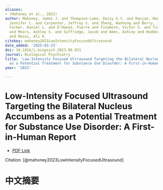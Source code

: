 ```yaml
---
aliases:
- (Mahoney et al., 2023)
author: Mahoney, James J. and Thompson-Lake, Daisy G.Y. and Ranjan, Manish and Marton,
  Jennifer L. and Carpenter, Jeffrey S. and Zheng, Wanhong and Berry, James H. and
  Farmer, Daniel L. and D’Haese, Pierre and Finomore, Victor S. and Tirumalai, Padma
  and Mears, Ashley S. and Suffridge, Jacob and Ames, Ashley and Hodder, Sally L.
  and Rezai, Ali R.
citekey: mahoney2023LowIntensityFocusedUltrasound
date_added: '2025-03-23'
doi: 10.1016/j.biopsych.2023.06.031
journal: Biological Psychiatry
title: 'Low-Intensity Focused Ultrasound Targeting the Bilateral Nucleus Accumbens
  as a Potential Treatment for Substance Use Disorder: A First-in-Human Report'
year: '2023'

---
```

# Low-Intensity Focused Ultrasound Targeting the Bilateral Nucleus Accumbens as a Potential Treatment for Substance Use Disorder: A First-in-Human Report
- [PDF Link](zotero://open-pdf/library/items/6X8IBPZR)

Citation: [@mahoney2023LowIntensityFocusedUltrasound]

# 中文摘要
